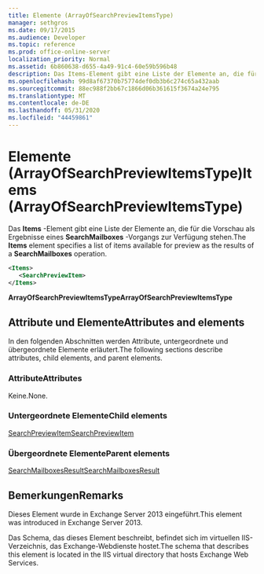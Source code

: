 ```yaml
---
title: Elemente (ArrayOfSearchPreviewItemsType)
manager: sethgros
ms.date: 09/17/2015
ms.audience: Developer
ms.topic: reference
ms.prod: office-online-server
localization_priority: Normal
ms.assetid: 6b860638-d655-4a49-91c4-60e59b596b48
description: Das Items-Element gibt eine Liste der Elemente an, die für die Vorschau als Ergebnisse eines SearchMailboxes-Vorgangs zur Verfügung stehen.
ms.openlocfilehash: 99d8af67370b75774def0db3b6c274c65a432aab
ms.sourcegitcommit: 88ec988f2bb67c1866d06b361615f3674a24e795
ms.translationtype: MT
ms.contentlocale: de-DE
ms.lasthandoff: 05/31/2020
ms.locfileid: "44459861"
---
```

# <a name="items-arrayofsearchpreviewitemstype"></a><span data-ttu-id="df038-103">Elemente (ArrayOfSearchPreviewItemsType)</span><span class="sxs-lookup"><span data-stu-id="df038-103">Items (ArrayOfSearchPreviewItemsType)</span></span>

<span data-ttu-id="df038-104">Das **Items** -Element gibt eine Liste der Elemente an, die für die Vorschau als Ergebnisse eines **SearchMailboxes** -Vorgangs zur Verfügung stehen.</span><span class="sxs-lookup"><span data-stu-id="df038-104">The **Items** element specifies a list of items available for preview as the results of a **SearchMailboxes** operation.</span></span> 
  
```XML
<Items>
   <SearchPreviewItem>
</Items>
```

 <span data-ttu-id="df038-105">**ArrayOfSearchPreviewItemsType**</span><span class="sxs-lookup"><span data-stu-id="df038-105">**ArrayOfSearchPreviewItemsType**</span></span>
## <a name="attributes-and-elements"></a><span data-ttu-id="df038-106">Attribute und Elemente</span><span class="sxs-lookup"><span data-stu-id="df038-106">Attributes and elements</span></span>

<span data-ttu-id="df038-107">In den folgenden Abschnitten werden Attribute, untergeordnete und übergeordnete Elemente erläutert.</span><span class="sxs-lookup"><span data-stu-id="df038-107">The following sections describe attributes, child elements, and parent elements.</span></span>
  
### <a name="attributes"></a><span data-ttu-id="df038-108">Attribute</span><span class="sxs-lookup"><span data-stu-id="df038-108">Attributes</span></span>

<span data-ttu-id="df038-109">Keine.</span><span class="sxs-lookup"><span data-stu-id="df038-109">None.</span></span>
  
### <a name="child-elements"></a><span data-ttu-id="df038-110">Untergeordnete Elemente</span><span class="sxs-lookup"><span data-stu-id="df038-110">Child elements</span></span>

[<span data-ttu-id="df038-111">SearchPreviewItem</span><span class="sxs-lookup"><span data-stu-id="df038-111">SearchPreviewItem</span></span>](searchpreviewitem.md)
  
### <a name="parent-elements"></a><span data-ttu-id="df038-112">Übergeordnete Elemente</span><span class="sxs-lookup"><span data-stu-id="df038-112">Parent elements</span></span>

[<span data-ttu-id="df038-113">SearchMailboxesResult</span><span class="sxs-lookup"><span data-stu-id="df038-113">SearchMailboxesResult</span></span>](searchmailboxesresult.md)
  
## <a name="remarks"></a><span data-ttu-id="df038-114">Bemerkungen</span><span class="sxs-lookup"><span data-stu-id="df038-114">Remarks</span></span>

<span data-ttu-id="df038-115">Dieses Element wurde in Exchange Server 2013 eingeführt.</span><span class="sxs-lookup"><span data-stu-id="df038-115">This element was introduced in Exchange Server 2013.</span></span>
  
<span data-ttu-id="df038-116">Das Schema, das dieses Element beschreibt, befindet sich im virtuellen IIS-Verzeichnis, das Exchange-Webdienste hostet.</span><span class="sxs-lookup"><span data-stu-id="df038-116">The schema that describes this element is located in the IIS virtual directory that hosts Exchange Web Services.</span></span>
  

